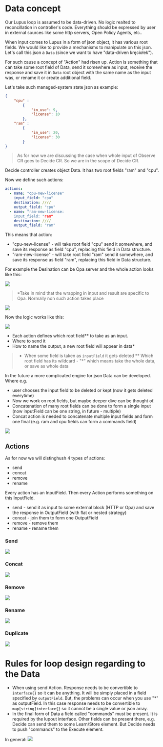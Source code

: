 # Data concept

Our Lupus loop is assumed to be data-driven. No logic realted to reconcillation in controller's code. Everything should be expressed by user in external sources like some http servers, Open Policy Agents, etc..

When input comes to Lupus in a form of json object, it has various root fields. We would like to provide a mechanisms to manipulate on this json. Let's call this json a `Data` (since we want to have "data-driven kręciołek").



For such cause a concept of "Action" had risen up. Action is something that can take some root field of Data, send it somewhere as input, receive the response and save it in `Data` root object with the same name as the input was, or rename it or create additional field.

Let's take such managed-system state json as example:
```json
{
    "cpu" :
        {
            "in_use": 9,
            "license": 10
        },
    "ram" :
        {
            "in_use": 20,
            "license": 30
        }
}
```
> As for now we are discussing the case when whole input of Observe CR goes to Decide CR. So we are in the scope of Decide CR.

Decide controller creates object Data. It has two root fields "ram" and "cpu".

Now we define such actions:
```yaml
actions:
  - name: "cpu-new-license"
    input_field: "cpu"
    destination: ////
    output_field: "cpu"
  - name: "ram-new-license:
    input_field: "ram"
    destination: ////
    output_field: "ram"
```  

This means that action:
- "cpu-new-license" - will take root field "cpu" send it somewhere, and save its response as field "cpu", replacing this field in Data structure.
- "ram-new-license" - will take root field "ram" send it somewhere, and save its response as field "ram", replacing this field in Data structure.



For example the Desination can be Opa server and the whole action looks like this:

![](../_img/17.png)

> *Take in mind that the wrapping in input and result are specific to Opa. Normally non such action takes place

![](../_img/18.png)


Now the logic works like this:

![](../_img/19.png)

- Each action defines which root field** to take as an input.
- Where to send it
- How to name the output, a new root field will appear in data*

>* When some field is taken as `inputField` it gets deleted
>** Which root field has its wildcard - "*" which means take the whole data, or save as whole data

In the future a more complicated engine for json Data can be developed. Where e.g. 
- user chooses the input field to be deleted or kept (now it gets deleted everytime)
- Now we work on root fields, but maybe deeper dive can be thought of.
- Concatenation of many root fields can be done to form a single input (now inputField can be one string, in future - multiple)
- Concat action is needed to concatenate multiple input fields and form one final (e.g. ram and cpu fields can form a commands field)


![](../_img/20.png)


## Actions

As for now we will distinghush 4 types of actions:
- send
- concat
- remove
- rename 

Every action has an InputField. Then every Action performs something on this InputField.
- send - send it as input to some external block (HTTP or Opa) and save the response in OutputField (with flat or nested strategy)
- concat - join them to form one OutputField 
- remove - remove them
- rename - rename them

### Send
![](../_img/21.png)
### Concat
![](../_img/22.png)
### Remove
![](../_img/23.png)
### Rename
![](../_img/24.png)
### Duplicate 
![](../_img/24.png)

# Rules for loop design regarding to the Data

- When using send Action. Response needs to be convertible to `interface{}` so it can be anything. It will be simply placed in a field specified by `outputField`. But, the problems can occur when you use "*" as outputField. In this case response needs to be convertible to `map[string]interface{}` so it cannot be a single value or json array. 
- In the final form of Data a field called "commands" must be present. It is required by the lupout interface. Other fields can be present there, e.g. Decide can send them to some Learn/Store element. But Decide needs to push "commands" to the Execute element. 

In general:
![](../_img/26.png)